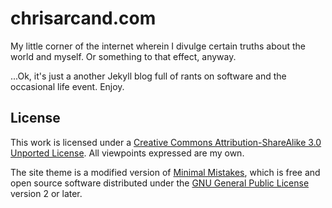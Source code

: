 # chrisarcand.com

My little corner of the internet wherein I divulge certain truths about the world and myself. Or something to that effect,
anyway.

...Ok, it's just a another Jekyll blog full of rants on software and the occasional life event. Enjoy.


## License

This work is licensed under a [Creative Commons Attribution-ShareAlike 3.0 Unported
License](http://creativecommons.org/licenses/by-sa/3.0/legalcode). All viewpoints expressed are my own.

The site theme is a modified version of [Minimal Mistakes](https://github.com/mmistakes/minimal-mistakes), which is free and
open source software distributed under the [GNU General Public License](http://mmistakes.github.io/minimal-mistakes/LICENSE) version 2 or later.

